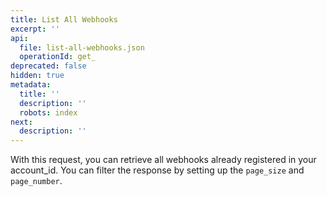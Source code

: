 ```yaml
---
title: List All Webhooks
excerpt: ''
api:
  file: list-all-webhooks.json
  operationId: get_
deprecated: false
hidden: true
metadata:
  title: ''
  description: ''
  robots: index
next:
  description: ''
---
```

With this request, you can retrieve all webhooks already registered in your account_id. You can filter the response by setting up the `page_size` and `page_number`.